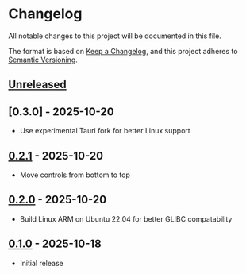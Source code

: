 # Changelog
All notable changes to this project will be documented in this file.

The format is based on [Keep a Changelog](https://keepachangelog.com/en/1.0.0/), and this project adheres to [Semantic
Versioning](https://semver.org/spec/v2.0.0.html).

## [Unreleased]

## [0.3.0] - 2025-10-20
- Use experimental Tauri fork for better Linux support

## [0.2.1] - 2025-10-20
- Move controls from bottom to top

## [0.2.0] - 2025-10-20
- Build Linux ARM on Ubuntu 22.04 for better GLIBC compatability

## [0.1.0] - 2025-10-18
- Initial release

[Unreleased]:
https://github.com/BusinessSimulations/easy-web-dashboard/compare/0.2.1...HEAD
[0.2.1]:
https://github.com/BusinessSimulations/easy-web-dashboard/compare/0.2.0...0.2.1
[0.2.0]:
https://github.com/BusinessSimulations/easy-web-dashboard/compare/0.1.0...0.2.0
[0.1.0]:
https://github.com/BusinessSimulations/easy-web-dashboard/releases/tag/0.1.0
